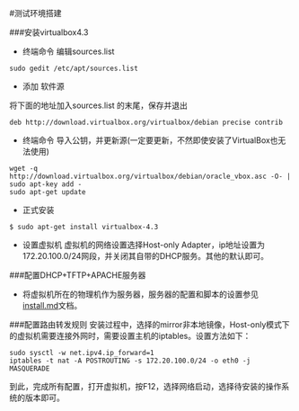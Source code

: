 #测试环境搭建

###安装virtualbox4.3
* 终端命令 编辑sources.list
```
sudo gedit /etc/apt/sources.list
```

* 添加 软件源

将下面的地址加入sources.list 的末尾，保存并退出
```
deb http://download.virtualbox.org/virtualbox/debian precise contrib
```

* 终端命令 导入公钥，并更新源(一定要更新，不然即使安装了VirtualBox也无法使用)

```
wget -q http://download.virtualbox.org/virtualbox/debian/oracle_vbox.asc -O- | sudo apt-key add -
sudo apt-get update

```

* 正式安装
```	
$ sudo apt-get install virtualbox-4.3
```

* 设置虚拟机
虚拟机的网络设置选择Host-only Adapter，ip地址设置为172.20.100.0/24网段，并关闭其自带的DHCP服务。其他的默认即可。

###配置DHCP+TFTP+APACHE服务器
* 将虚拟机所在的物理机作为服务器，服务器的配置和脚本的设置参见[install.md](./doc/install.md)文档。

###配置路由转发规则
安装过程中，选择的mirror非本地镜像，Host-only模式下的虚拟机需要连接外网时，需要设置主机的iptables。设置方法如下：

```
sudo sysctl -w net.ipv4.ip_forward=1
iptables -t nat -A POSTROUTING -s 172.20.100.0/24 -o eth0 -j MASQUERADE

```

到此，完成所有配置，打开虚拟机，按F12，选择网络启动，选择待安装的操作系统的版本即可。
